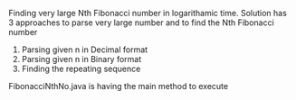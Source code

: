 Finding very large Nth Fibonacci number in logarithamic time.
Solution has 3 approaches to parse very  large number and to find the Nth Fibonacci number
1) Parsing given n in Decimal format
2) Parsing given n in Binary format
3) Finding the repeating sequence 

FibonacciNthNo.java is having the main method to execute 
